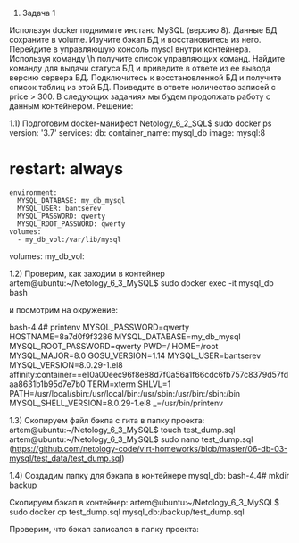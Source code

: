 
1.	Задача 1

Используя docker поднимите инстанс MySQL (версию 8). Данные БД сохраните в volume.
Изучите бэкап БД и восстановитесь из него.
Перейдите в управляющую консоль mysql внутри контейнера.
Используя команду \h получите список управляющих команд.
Найдите команду для выдачи статуса БД и приведите в ответе из ее вывода версию сервера БД.
Подключитесь к восстановленной БД и получите список таблиц из этой БД.
Приведите в ответе количество записей с price > 300.
В следующих заданиях мы будем продолжать работу с данным контейнером.
Решение:

1.1)	Подготовим docker-манифест
Netology_6_2_SQL$ sudo docker ps
version: '3.7'
services:
  db:
    container_name: mysql_db
    image: mysql:8
#    restart: always
    environment:
      MYSQL_DATABASE: my_db_mysql
      MYSQL_USER: bantserev
      MYSQL_PASSWORD: qwerty
      MYSQL_ROOT_PASSWORD: qwerty
    volumes:
      - my_db_vol:/var/lib/mysql

volumes:
  my_db_vol:


1.2)	Проверим, как заходим в контейнер
artem@ubuntu:~/Netology_6_3_MySQL$ sudo docker exec -it mysql_db bash

и посмотрим на окружение:

bash-4.4# printenv
MYSQL_PASSWORD=qwerty
HOSTNAME=8a7d0f9f3286
MYSQL_DATABASE=my_db_mysql
MYSQL_ROOT_PASSWORD=qwerty
PWD=/
HOME=/root
MYSQL_MAJOR=8.0
GOSU_VERSION=1.14
MYSQL_USER=bantserev
MYSQL_VERSION=8.0.29-1.el8
affinity:container==e10a00eec96f8e88d7f0a56a1f66cdc6fb757c8379d57fdaa8631b1b95d7e7b0
TERM=xterm
SHLVL=1
PATH=/usr/local/sbin:/usr/local/bin:/usr/sbin:/usr/bin:/sbin:/bin
MYSQL_SHELL_VERSION=8.0.29-1.el8
_=/usr/bin/printenv


1.3)	Скопируем файл бэкпа с гита в папку проекта:
artem@ubuntu:~/Netology_6_3_MySQL$ touch test_dump.sql
artem@ubuntu:~/Netology_6_3_MySQL$ sudo nano test_dump.sql
(https://github.com/netology-code/virt-homeworks/blob/master/06-db-03-mysql/test_data/test_dump.sql) 

1.4)	Создадим папку для бэкапа в контейнере mysql_db:
bash-4.4# mkdir backup

Скопируем бэкап в контейнер:
artem@ubuntu:~/Netology_6_3_MySQL$ sudo docker cp test_dump.sql mysql_db:/backup/test_dump.sql

Проверим, что бэкап записался в папку проекта:
